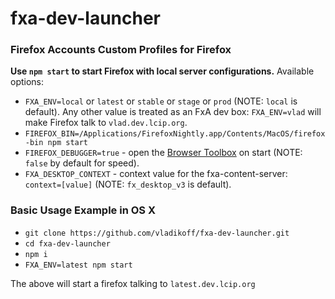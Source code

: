 # fxa-dev-launcher

### Firefox Accounts Custom Profiles for Firefox

**Use `npm start` to start Firefox with local server configurations.**
Available options:

* `FXA_ENV=local` or `latest` or `stable` or `stage` or `prod` (NOTE: `local` is default). Any other value is treated as an FxA dev box: `FXA_ENV=vlad` will make Firefox talk to `vlad.dev.lcip.org`.
* `FIREFOX_BIN=/Applications/FirefoxNightly.app/Contents/MacOS/firefox-bin npm start`
* `FIREFOX_DEBUGGER=true` - open the [Browser Toolbox](https://developer.mozilla.org/en-US/docs/Tools/Browser_Toolbox) on start (NOTE: `false` by default for speed).
* `FXA_DESKTOP_CONTEXT` - context value for the fxa-content-server: `context=[value]` (NOTE: `fx_desktop_v3` is default).
### Basic Usage Example in OS X

* `git clone https://github.com/vladikoff/fxa-dev-launcher.git`
* `cd fxa-dev-launcher`
* `npm i`
* `FXA_ENV=latest npm start`

The above will start a firefox talking to `latest.dev.lcip.org`
